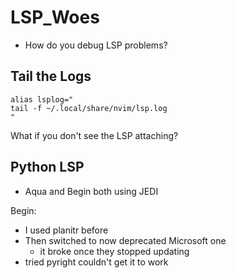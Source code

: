 # LSP_Woes

- How do you debug LSP problems?


## Tail the Logs

```
alias lsplog="
tail -f ~/.local/share/nvim/lsp.log
"
```

What if you don't see the LSP attaching?

## Python LSP

- Aqua and Begin both using JEDI

Begin:
  - I used planitr before
  - Then switched to now deprecated Microsoft one
    - it broke once they stopped updating
  - tried pyright couldn't get it to work
